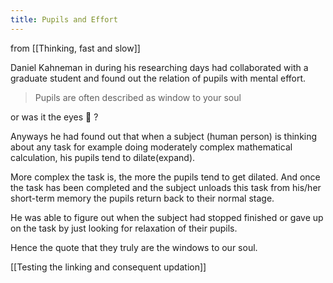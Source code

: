 ```yaml
---
title: Pupils and Effort
---
```


from [[Thinking, fast and slow]]

Daniel Kahneman in during his researching days had collaborated with a graduate student and found out the relation of pupils with mental effort.

> Pupils are often described as window to your soul

or was it the eyes 🤔 ?

Anyways he had found out that when a subject (human person) is thinking about any task for example doing moderately complex mathematical calculation, his pupils tend to dilate(expand).

More complex the task is, the more the pupils tend to get dilated. And once the task has been completed and the subject unloads this task from his/her short-term memory the pupils return back to their normal stage.

He was able to figure out when the subject had stopped finished or gave up on the task by just looking for relaxation of their pupils. 

Hence the quote that they truly are the windows to our soul.

[[Testing the linking and consequent updation]]